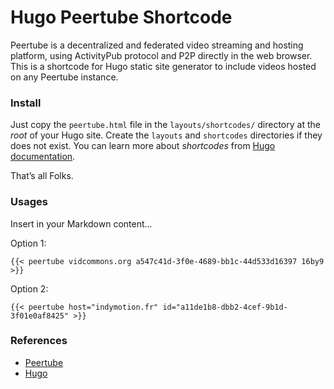 # Hugo Peertube Shortcode

Peertube is a decentralized and federated video streaming and hosting platform, using  ActivityPub protocol and P2P directly in the web browser. This is a shortcode for Hugo static site generator to include videos hosted on any Peertube instance.

### Install

Just copy the `peertube.html` file in the `layouts/shortcodes/` directory at the _root_ of your Hugo site. Create the `layouts` and `shortcodes` directories if they does not exist. You can learn more about _shortcodes_ from [Hugo documentation](https://gohugo.io/content-management/shortcodes/).

That’s all Folks.

### Usages

Insert in your Markdown content...

Option 1:

```
{{< peertube vidcommons.org a547c41d-3f0e-4689-bb1c-44d533d16397 16by9 >}}
```

Option 2:

```
{{< peertube host="indymotion.fr" id="a11de1b8-dbb2-4cef-9b1d-3f01e0af8425" >}}
```

### References

- [Peertube](https://joinpeertube.org/)
- [Hugo](https://gohugo.io)